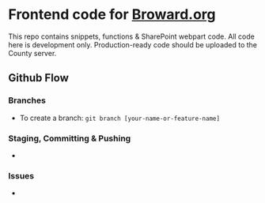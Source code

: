 # Frontend code for [Broward.org](https://broward.org)

This repo contains snippets, functions & SharePoint webpart code. All code here is development only. Production-ready code should be uploaded to the County server.

## Github Flow
### Branches
- To create a branch:
`git branch [your-name-or-feature-name]`
### Staging, Committing & Pushing
-
### Issues
-